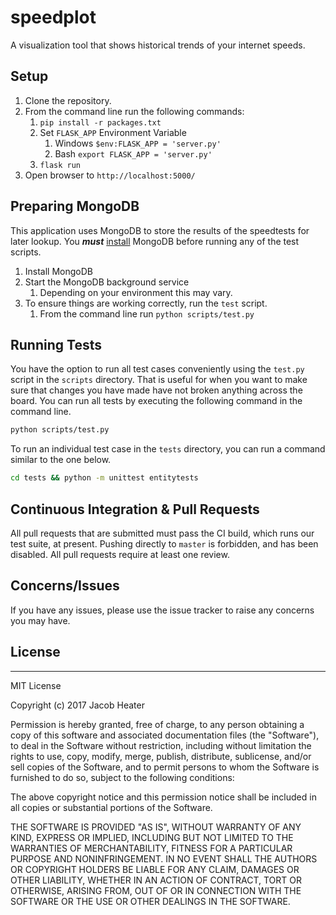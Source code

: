 # speedplot
A visualization tool that shows historical trends of your internet speeds.

## Setup

1. Clone the repository.
1. From the command line run the following commands:
    1. `pip install -r packages.txt`
    1. Set `FLASK_APP` Environment Variable
        1. Windows `$env:FLASK_APP = 'server.py'`
        1. Bash `export FLASK_APP = 'server.py'`
    1. `flask run`
1. Open browser to `http://localhost:5000/`

## Preparing MongoDB

This application uses MongoDB to store the results of the speedtests for later
lookup. You ***must*** [install](https://docs.mongodb.com/getting-started/shell/installation/) 
MongoDB before running any of the test scripts.

1. Install MongoDB
2. Start the MongoDB background service
    1. Depending on your environment this may vary.
3. To ensure things are working correctly, run the `test` script.
    1. From the command line run `python scripts/test.py`

## Running Tests

You have the option to run all test cases conveniently using
the `test.py` script in the `scripts` directory. That is useful
for when you want to make sure that changes you have made have not
broken anything across the board. You can run all tests by executing the
following command in the command line.

```sh
python scripts/test.py
```

To run an individual test case in the `tests` directory, you can run
a command similar to the one below.

```sh
cd tests && python -m unittest entitytests
```

## Continuous Integration & Pull Requests

All pull requests that are submitted must pass the CI build, which runs
our test suite, at present. Pushing directly to `master` is forbidden, 
and has been disabled. All pull requests require at least one review.

## Concerns/Issues

If you have any issues, please use the issue tracker to raise any concerns
you may have.

## License

---

MIT License

Copyright (c) 2017 Jacob Heater

Permission is hereby granted, free of charge, to any person obtaining a copy
of this software and associated documentation files (the "Software"), to deal
in the Software without restriction, including without limitation the rights
to use, copy, modify, merge, publish, distribute, sublicense, and/or sell
copies of the Software, and to permit persons to whom the Software is
furnished to do so, subject to the following conditions:

The above copyright notice and this permission notice shall be included in all
copies or substantial portions of the Software.

THE SOFTWARE IS PROVIDED "AS IS", WITHOUT WARRANTY OF ANY KIND, EXPRESS OR
IMPLIED, INCLUDING BUT NOT LIMITED TO THE WARRANTIES OF MERCHANTABILITY,
FITNESS FOR A PARTICULAR PURPOSE AND NONINFRINGEMENT. IN NO EVENT SHALL THE
AUTHORS OR COPYRIGHT HOLDERS BE LIABLE FOR ANY CLAIM, DAMAGES OR OTHER
LIABILITY, WHETHER IN AN ACTION OF CONTRACT, TORT OR OTHERWISE, ARISING FROM,
OUT OF OR IN CONNECTION WITH THE SOFTWARE OR THE USE OR OTHER DEALINGS IN THE
SOFTWARE.
